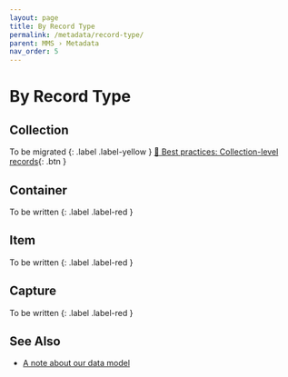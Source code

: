 ```yaml
---
layout: page
title: By Record Type
permalink: /metadata/record-type/
parent: MMS › Metadata
nav_order: 5
---
```


# By Record Type

## Collection
To be migrated
{: .label .label-yellow }
[📄 Best practices: Collection-level records](https://docs.google.com/document/d/1Y4WQy6Y_Jr2wEHbRNuOT09NSNVPx4K0T0EirEu4o0aM/edit){: .btn }

## Container
To be written
{: .label .label-red }

## Item
To be written
{: .label .label-red }

## Capture
To be written
{: .label .label-red }

## See Also
* [A note about our data model](https://api.repo.nypl.org/#data-model)
